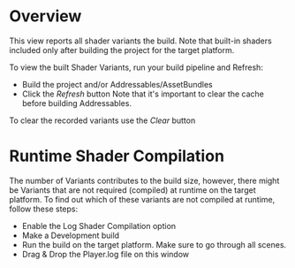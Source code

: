 <a name="Variants"></a>
# Overview
This view reports all shader variants the build. Note that built-in shaders included only after building the project for the target platform.

To view the built Shader Variants, run your build pipeline and Refresh:
* Build the project and/or Addressables/AssetBundles
* Click the *Refresh* button
Note that it's important to clear the cache before building Addressables.

To clear the recorded variants use the *Clear* button

# Runtime Shader Compilation
The number of Variants contributes to the build size, however, there might be Variants that are not required (compiled) at runtime on the target platform. To find out which of these variants are not compiled at runtime, follow these steps:
* Enable the Log Shader Compilation option
* Make a Development build
* Run the build on the target platform. Make sure to go through all scenes.
* Drag & Drop the Player.log file on this window